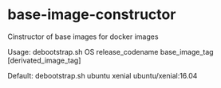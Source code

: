 # base-image-constructor
Cinstructor of base images for docker images

Usage: debootstrap.sh OS release_codename base_image_tag [derivated_image_tag]

Default: debootstrap.sh ubuntu xenial ubuntu/xenial:16.04

